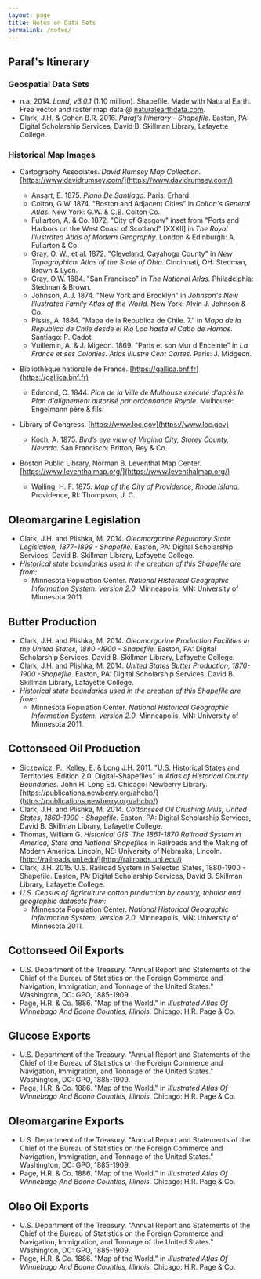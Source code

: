 ```yaml
---
layout: page
title: Notes on Data Sets
permalink: /notes/
---
```


Paraf's Itinerary
-----------------

### Geospatial Data Sets

- n.a. 2014. _Land, v3.0.1_ (1:10 million). Shapefile. Made with Natural Earth.
  Free vector and raster map data @ [naturalearthdata.com](https://www.naturalearthdata.com).
- Clark, J.H. & Cohen B.R. 2016. _Paraf’s Itinerary - Shapefile_.
  Easton, PA: Digital Scholarship Services, David B. Skillman Library,
  Lafayette College.


### Historical Map Images

- Cartography Associates. _David Rumsey Map Collection._ [https://www.davidrumsey.com/](https://www.davidrumsey.com/)
  - Ansart, E. 1875. _Plano De Santiago._ Paris: Erhard.
  - Colton, G.W. 1874. "Boston and Adjacent Cities" in _Colton's General Atlas._
    New York: G.W. & C.B. Colton Co.
  - Fullarton, A. & Co. 1872. "City of Glasgow" inset from "Ports and Harbors on
    the West Coast of Scotland" [XXXII] in _The Royal Illustrated Atlas of Modern
    Geography._ London & Edinburgh: A. Fullarton & Co.
  - Gray, O. W., et al. 1872. "Cleveland, Cayahoga County" in _New Topographical Atlas of the State of Ohio._ Cincinnati, OH: Stedman, Brown & Lyon.
  - Gray, O.W. 1884. "San Francisco" in _The National Atlas._ Philadelphia: Stedman & Brown.
  - Johnson, A.J. 1874. "New York and Brooklyn" in _Johnson's New Illustrated Family
    Atlas of the World._ New York: Alvin J. Johnson & Co.
  - Pissis, A. 1884. "Mapa de la Republica de Chile. 7." in _Mapa de la Republica
    de Chile desde el Rio Loa hasta el Cabo de Hornos._ Santiago: P. Cadot.
  - Vuillemin, A. & J. Migeon. 1869. "Paris et son Mur d'Enceinte" in
    _La France et ses Colonies. Atlas Illustre Cent Cartes._ Paris: J. Midgeon.

- Bibliothèque nationale de France. [https://gallica.bnf.fr](https://gallica.bnf.fr)
  - Edmond, C. 1844. _Plan de la Ville de Mulhouse exécuté d'après le Plan
    d'alignement autorisé par ordonnance Royale._ Mulhouse: Engelmann père & fils.

- Library of Congress. [https://www.loc.gov](https://www.loc.gov)
  - Koch, A. 1875. _Bird’s eye view of Virginia City, Storey County, Nevada._
    San Francisco: Britton, Rey & Co.

- Boston Public Library, Norman B. Leventhal Map Center. [https://www.leventhalmap.org/](https://www.leventhalmap.org/)
  - Walling, H. F. 1875. _Map of the City of Providence, Rhode Island._ Providence,
    RI: Thompson, J. C.

Oleomargarine Legislation
-------------------------
- Clark, J.H. and Plishka, M. 2014. _Oleomargarine Regulatory State Legislation, 1877-1899 - Shapefile._
  Easton, PA: Digital Scholarship Services, David B. Skillman Library, Lafayette College.
- _Historical state boundaries used in the creation of this Shapefile are from:_
  - Minnesota Population Center. _National Historical Geographic Information System: Version 2.0._
    Minneapolis, MN: University of Minnesota 2011.

Butter Production
-----------------
- Clark, J.H. and Plishka, M. 2014. _Oleomargarine Production Facilities in the
  United States, 1880 -1900 - Shapefile._ Easton, PA: Digital Scholarship Services,
  David B. Skillman Library, Lafayette College.
- Clark, J.H. and Plishka, M. 2014. _United States Butter Production, 1870-1900 -Shapefile._
  Easton, PA: Digital Scholarship Services, David B. Skillman Library, Lafayette College.
- _Historical state boundaries used in the creation of this Shapefile are from:_
  - Minnesota Population Center. _National Historical Geographic Information System: Version 2.0._
    Minneapolis, MN: University of Minnesota 2011.

Cottonseed Oil Production
-------------------------
- Siczewicz, P., Kelley, E. & Long J.H. 2011. "U.S. Historical States and Territories.
  Edition 2.0. Digital-Shapefiles" in _Atlas of Historical County Boundaries._
  John H. Long Ed. Chicago: Newberry Library. [https://publications.newberry.org/ahcbp/](https://publications.newberry.org/ahcbp/)
- Clark, J.H. and Plishka, M. 2014. _Cottonseed Oil Crushing Mills, United States, 1860-1900 - Shapefile._
  Easton, PA: Digital Scholarship Services, David B. Skillman Library, Lafayette College.
- Thomas, William G. _Historical GIS: The 1861-1870 Railroad System in America, State
  and National Shapefiles_ in Railroads and the Making of Modern America. Lincoln, NE:
  University of Nebraska, Lincoln. [http://railroads.unl.edu/](http://railroads.unl.edu/)
- Clark, J.H. 2015. U.S. Railroad System in Selected States, 1880-1900 - Shapefile.
  Easton, PA: Digital Scholarship Services, David B. Skillman Library, Lafayette College.
- _U.S. Census of Agriculture cotton production by county, tabular and geographic datasets from:_
  - Minnesota Population Center. _National Historical Geographic Information System: Version 2.0._
    Minneapolis, MN: University of Minnesota 2011.

Cottonseed Oil Exports
----------------------
- U.S. Department of the Treasury. "Annual Report and Statements of the Chief of
  the Bureau of Statistics on the Foreign Commerce and Navigation, Immigration,
  and Tonnage of the United States." Washington, DC: GPO, 1885-1909.
- Page, H.R. & Co. 1886. "Map of the World." in _Illustrated Atlas Of Winnebago
  And Boone Counties, Illinois._ Chicago: H.R. Page & Co.

Glucose Exports
---------------
- U.S. Department of the Treasury. "Annual Report and Statements of the Chief
  of the Bureau of Statistics on the Foreign Commerce and Navigation, Immigration,
  and Tonnage of the United States." Washington, DC: GPO, 1885-1909.
- Page, H.R. & Co. 1886. "Map of the World." in _Illustrated Atlas Of Winnebago
  And Boone Counties, Illinois._ Chicago: H.R. Page & Co.

Oleomargarine Exports
---------------------
- U.S. Department of the Treasury. "Annual Report and Statements of the Chief of
  the Bureau of Statistics on the Foreign Commerce and Navigation, Immigration,
  and Tonnage of the United States." Washington, DC: GPO, 1885-1909.
- Page, H.R. & Co. 1886. "Map of the World." in _Illustrated Atlas Of Winnebago
  And Boone Counties, Illinois._ Chicago: H.R. Page & Co.

Oleo Oil Exports
----------------
- U.S. Department of the Treasury. "Annual Report and Statements of the Chief
  of the Bureau of Statistics on the Foreign Commerce and Navigation, Immigration,
  and Tonnage of the United States." Washington, DC: GPO, 1885-1909.
- Page, H.R. & Co. 1886. "Map of the World." in _Illustrated Atlas Of Winnebago
  And Boone Counties, Illinois._ Chicago: H.R. Page & Co.
